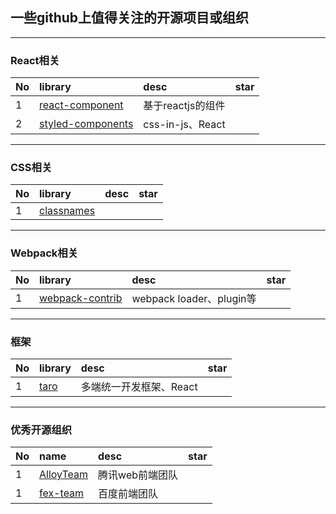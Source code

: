 ## 一些github上值得关注的开源项目或组织

***
### React相关
No | library | desc | star
:--- | :--- | :---| :---
1| [react-component](https://github.com/react-component) | 基于reactjs的组件 |
2| [styled-components](https://github.com/styled-components/styled-components) | css-in-js、React |

***
### CSS相关
No | library | desc | star
:--- | :--- | :---| :---
1| [classnames](https://github.com/JedWatson/classnames) |  |

***
### Webpack相关
No | library | desc | star
:--- | :--- | :---| :---
1| [webpack-contrib](https://github.com/webpack-contrib) | webpack loader、plugin等 |

***
### 框架
No | library | desc | star
:--- | :--- | :---| :---
1| [taro](https://github.com/NervJS/taro) | 多端统一开发框架、React |

***
### 优秀开源组织
No | name | desc | star
:--- | :--- | :---| :---
1| [AlloyTeam](https://github.com/AlloyTeam) | 腾讯web前端团队 |
1| [fex-team](https://github.com/fex-team) | 百度前端团队 |
